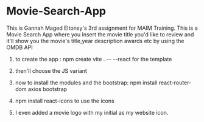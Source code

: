 # Movie-Search-App



This is Gannah Maged Eltonsy's 3rd assignment for MAIM Training. This is a Movie Search App where you insert the movie title you'd like to review and it'll show you the movie's title,year description awards etc by using the OMDB API

1. to create the app : npm create vite . -- --react for the template
2. then'll choose the JS variant

3. now to install the modules and the bootstrap: npm install react-router-dom axios bootstrap
4. npm install react-icons to use the icons
5. I even added a movie logo with my initial as my website icon.
